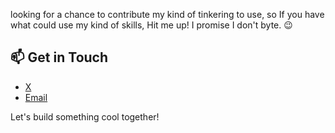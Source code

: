 looking for a chance to contribute my kind of tinkering to use, so If you have what could use my kind of skills, Hit me up! I promise I don't byte. 😉


## 📫 Get in Touch

- [X](https://twitter.com/OkNowWot) 
- [Email](mailto:kelvinkalumba189@gmail.com)

Let's build something cool together! 
